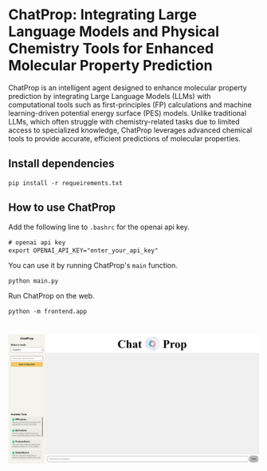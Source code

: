 # ChatProp: Integrating Large Language Models and Physical Chemistry Tools for Enhanced Molecular Property Prediction

ChatProp is an intelligent agent designed to enhance molecular property prediction by integrating Large Language Models (LLMs) with computational tools such as first-principles (FP) calculations and machine learning-driven potential energy surface (PES) models. Unlike traditional LLMs, which often struggle with chemistry-related tasks due to limited access to specialized knowledge, ChatProp leverages advanced chemical tools to provide accurate, efficient predictions of molecular properties.

## Install dependencies

```
pip install -r requeirements.txt
```

## How to use ChatProp

Add the following line to `.bashrc` for the openai api key. 

```
# openai api key
export OPENAI_API_KEY="enter_your_api_key"
```

You can use it by running ChatProp's `main` function.

```
python main.py
```

Run ChatProp on the web.

```
python -m frontend.app
```
![Front-end interface](img/front.png)
=======
